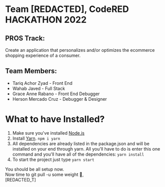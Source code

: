 # Team [REDACTED], CodeRED HACKATHON 2022
## PROS Track: 
Create an application that personalizes and/or optimizes the ecommerce shopping experience of a consumer.

## Team Members:
* Tariq Achor Zyad - Front End
* Wahab Javed - Full Stack
* Grace Anne Rabano - Front End Debugger
* Herson Mercado Cruz - Debugger & Designer

# What to have Installed?
1. Make sure you've installed [Node.js](https://nodejs.org/en/download/)
2. Install [Yarn](https://classic.yarnpkg.com/lang/en/docs/install/#windows-stable).
`npm i yarn`
4. All dependencies are already listed in the package.json and will be installed on your end through yarn. All you'll have to do is enter this one command and you'll have all of the dependencies: `yarn install`
5. To start the project just type `yarn start`

You should be all setup now.<br/>
Now time to git pull -u some weight 😤,<br/>
[REDACTED_T]
